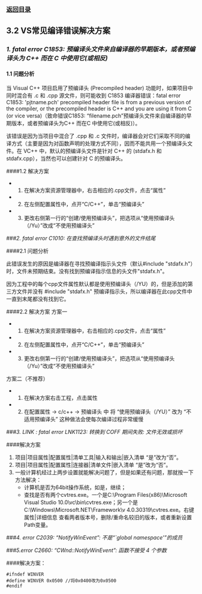 ### [返回目录](编程纪要.md)

## 3.2 VS常见编译错误解决方案

### *1. fatal error C1853: 预编译头文件来自编译器的早期版本，或者预编译头为 C++ 而在 C 中使用它(或相反)*

#### 1.1 问题分析
<P>当 Visual C++ 项目启用了预编译头 (Precompiled header) 功能时，如果项目中同时混合有 .c 和 .cpp 源文件，则可能收到 C1853 编译器错误：fatal error C1853: 'pjtname.pch' precompiled header file is from a previous version of the compiler, or the precompiled header is C++ and you are using it from C (or vice versa)（致命错误C1853: “filename.pch”预编译头文件来自编译器的早期版本，或者预编译头为C++ 而在C 中使用它(或相反)）。</P>

<P>该错误是因为当项目中混合了 .cpp 和 .c 文件时，编译器会对它们采取不同的编译方式（主要是因为对函数声明的处理方式不同），因而不能共用一个预编译头文件。在 VC++ 中，默认的预编译头文件是针对 C++ 的 (stdafx.h 和 stdafx.cpp），当然也可以创建针对 C 的预编译头。<P>

####1.2 解决方案
* 1. 在解决方案资源管理器中，右击相应的.cpp文件，点击“属性”
* 2. 在左侧配置属性中，点开“C/C++”，单击“预编译头”
* 3. 更改右侧第一行的“创建/使用预编译头”，把选项从“使用预编译头（/Yu）”改成“不使用预编译头”

###*2. fatal error C1010: 在查找预编译头时遇到意外的文件结尾*

####2.1 问题分析
<P>此错误发生的原因是编译器在寻找预编译指示头文件（默认#include "stdafx.h"）时，文件未预期结束。没有找到预编译指示信息的头文件"stdafx.h"。<P>
 
<P>因为工程中的每个cpp文件属性默认都是使用预编译头（/YU）的，但是添加的第三方文件并没有 #include "stdafx.h" 预编译指示头，所以编译器在此cpp文件中一直到末尾都没有找到它。<P>

####2.2 解决方案
方案一

* 1. 在解决方案资源管理器中，右击相应的.cpp文件，点击“属性”
* 2. 在左侧配置属性中，点开“C/C++”，单击“预编译头”
* 3. 更改右侧第一行的“创建/使用预编译头”，把选项从“使用预编译头（/Yu）”改成“不使用预编译头”

方案二（不推荐）

* 1. 在解决方案右击工程，点击属性
* 2. 在配置属性 -> c/c++ -> 预编译头 中 将 “使用预编译头（/YU）” 改为 “不适用预编译头”
这种做法会使每次编译过程非常缓慢

###*3. LINK : fatal error LNK1123: 转换到 COFF 期间失败: 文件无效或损坏*

####解决方案
1. 项目|项目属性|配置属性|清单工具|输入和输出|嵌入清单 “是”改为“否”。
2. 项目|项目属性|配置属性|连接器|清单文件|嵌入清单 “是”改为“否”。
3. 一般计算机经过上两步设置就能解决问题了，但是如果还有问题，那就按一下方法解决：
    * 计算机是否为64bit操作系统，如是，继续；
    * 查找是否有两个cvtres.exe。一个是C:\Program Files(x86)\Microsoft Visual Studio 10.0\vc\bin\cvtres.exe；另一个是C:\Windows\Microsoft.NET\Framework\v
4.0.30319\cvtres.exe。右键属性|详细信息 查看两者版本号，删除/重命名较旧的版本，或者重新设置Path变量。

###*4. error C2039: “NotifyWinEvent”: 不是“`global namespace'”的成员*

###*5.error C2660: “CWnd::NotifyWinEvent”: 函数不接受 4 个参数*

####解决方案：
<pre><code>#ifndef WINVER
#define WINVER 0x0500 //将0x0400改为0x0500
#endif
</code></pre>